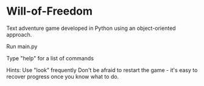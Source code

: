 # Will-of-Freedom
Text adventure game developed in Python using an object-oriented approach.

Run main.py

Type "help" for a list of commands

Hints:
Use "look" frequently
Don't be afraid to restart the game - it's easy to recover progress once you know what to do.
